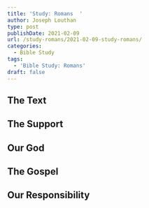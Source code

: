 ```yaml
---
title: 'Study: Romans  '
author: Joseph Louthan
type: post
publishDate: 2021-02-09
url: /study-romans/2021-02-09-study-romans/
categories:
  - Bible Study
tags:
  - 'Bible Study: Romans'
draft: false
---
```

## The Text

## The Support

## Our God

## The Gospel

## Our Responsibility

